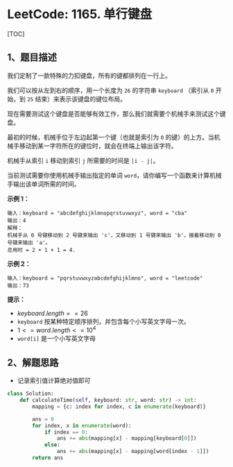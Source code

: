 # LeetCode: 1165. 单行键盘

[TOC]

## 1、题目描述

我们定制了一款特殊的力扣键盘，所有的键都排列在一行上。

我们可以按从左到右的顺序，用一个长度为 `26` 的字符串 `keyboard` （索引从 `0` 开始，到 `25` 结束）来表示该键盘的键位布局。

现在需要测试这个键盘是否能够有效工作，那么我们就需要个机械手来测试这个键盘。

最初的时候，机械手位于左边起第一个键（也就是索引为 `0` 的键）的上方。当机械手移动到某一字符所在的键位时，就会在终端上输出该字符。

机械手从索引 `i` 移动到索引 `j` 所需要的时间是 `|i - j|`。

当前测试需要你使用机械手输出指定的单词 `word`，请你编写一个函数来计算机械手输出该单词所需的时间。

 

**示例 1：**

```
输入：keyboard = "abcdefghijklmnopqrstuvwxyz", word = "cba"
输出：4
解释：
机械手从 0 号键移动到 2 号键来输出 'c'，又移动到 1 号键来输出 'b'，接着移动到 0 号键来输出 'a'。
总用时 = 2 + 1 + 1 = 4. 
```


**示例 2：**

```
输入：keyboard = "pqrstuvwxyzabcdefghijklmno", word = "leetcode"
输出：73
```

**提示：**

-   $keyboard.length == 26$
-   `keyboard` 按某种特定顺序排列，并包含每个小写英文字母一次。
-   $1 <= word.length <= 10^4$
-   `word[i]` 是一个小写英文字母



## 2、解题思路

-   记录索引值计算绝对值即可



```python
class Solution:
    def calculateTime(self, keyboard: str, word: str) -> int:
        mapping = {c: index for index, c in enumerate(keyboard)}

        ans = 0
        for index, x in enumerate(word):
            if index == 0:
                ans += abs(mapping[x] - mapping[keyboard[0]])
            else:
                ans += abs(mapping[x] - mapping[word[index - 1]])
        return ans

```

